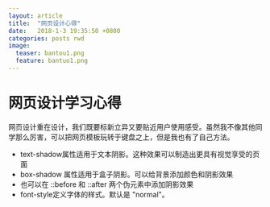 ```yaml
---
layout: article
title:  "网页设计心得"
date:   2018-1-3 19:35:50 +0800
categories: posts rwd
image:
  teaser: bantou1.png
  feature: bantuo1.png
---
```

#  网页设计学习心得
网页设计重在设计，我们既要标新立异又要贴近用户使用感受。虽然我不像其他同学那么厉害，可以把网页模板玩转于键盘之上，但是我也有了自己方法。
- text-shadow属性适用于文本阴影。这种效果可以制造出更具有视觉享受的页面
-  box-shadow 属性适用于盒子阴影。可以给背景添加颜色和阴影效果
-  也可以在 ::before 和 ::after 两个伪元素中添加阴影效果
-  font-style定义字体的样式。默认是 "normal"。
